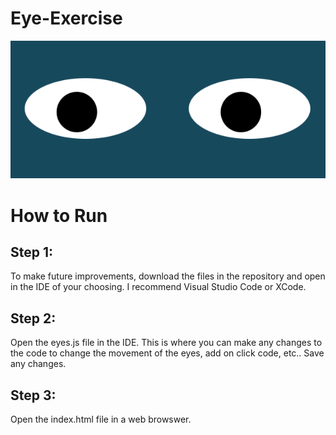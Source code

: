 # Eye-Exercise
<img src="eyes.png">

# How to Run

## Step 1:
To make future improvements, download the files in the repository and open in the IDE of your choosing. I recommend Visual Studio Code or XCode.

## Step 2: 
Open the eyes.js file in the IDE. This is where you can make any changes to the code to change the movement of the eyes, add on click code, etc.. Save any changes. 

## Step 3: 
Open the index.html file in a web browswer. 

